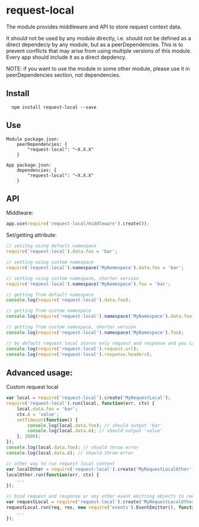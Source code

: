 request-local
=====
The module provides middleware and API to store request context data.

It should not be used by any module directly, i.e. should not be defined as a direct dependeciy by any module, but as a peerDependencies. This is to prevent conflicts that may arise from using multiple versions of this module.
Every app should include it as a direct depdency.

NOTE: if you want to use the module in some other module, please use it in peerDependencies section, not dependencies.

## Install

```
  npm install request-local --save
```
## Use
```
Module package.json:
    peerDependencies: {
    	"request-local": "~X.X.X"
	}

App package.json:
    dependencies: {
    	"request-local": "~X.X.X"
	}
```

## API

Middlware:
```javascript
app.use(require('request-local/middleware').create());
```

Set/getting attribute:
```javascript
// setitng using default namespace
require('request-local').data.foo = 'bar';

// setting using custom namespace
require('request-local').namespace('MyNamespace').data.foo = 'bar';

// setting using custom namespace, shorter version
require('request-local').namespace('MyNamespace').foo = 'bar';

// getting from default namespace
console.log(require('request-local').data.foo);

// getting from custom namespace
console.log(require('request-local').namespace('MyNamespace').data.foo);

// getting from custom namespace, shorter version
console.log(require('request-local').namespace('MyNamespace').foo);

// by default request local stores only request and response and you can access it
console.log(require('request-local').request.url);
console.log(require('request-local').response.headers);
```

## Advanced usage:
Custom request local
```javascript
var local = require('request-local').create('MyRequestLocal');
require('request-local').run(local, function(err, ctx) {
	local.data.foo = 'bar';
	ctx.A = 'value';
	setTimeout(function() {
		console.log(local.data.foo); // should output 'bar'
		console.log(local.data.A); // should output 'value'
	}, 1000);
});
console.log(local.data.foo); // should throw error
console.log(local.data.A); // should throw error

// other way to run request local context
var localOther = require('request-local').create('MyRequestLocalOther');
localOther.run(function(err, ctx) {
	...
});

// bind request and response or any other event emitting objects to request local context
var requestLocal = require('request-local').create('MyRequestLocalOther');
requestLocal.run(req, res, new require('events').EventEmitter(), function(err, ctx) {
	...
});
```